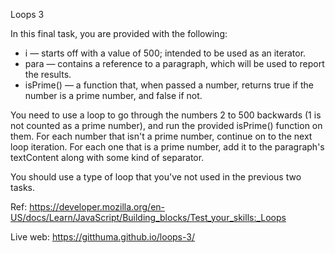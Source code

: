 Loops 3

In this final task, you are provided with the following:

- i — starts off with a value of 500; intended to be used as an iterator.
- para — contains a reference to a paragraph, which will be used to report the results.
- isPrime() — a function that, when passed a number, returns true if the number is a prime number, and false if not.

You need to use a loop to go through the numbers 2 to 500 backwards (1 is not counted as a prime number), and run the provided isPrime() function on them. For each number that isn't a prime number, continue on to the next loop iteration. For each one that is a prime number, add it to the paragraph's textContent along with some kind of separator.

You should use a type of loop that you've not used in the previous two tasks.

Ref: https://developer.mozilla.org/en-US/docs/Learn/JavaScript/Building_blocks/Test_your_skills:_Loops

Live web: https://gitthuma.github.io/loops-3/
